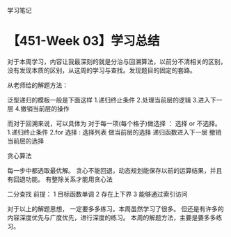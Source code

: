 学习笔记

# 【451-Week 03】学习总结

对于本周学习，内容让我最深刻的就是分治与回溯算法，以前分不清相关的区别，没有发现本质的区别，从这周的学习与查找。发现题目的固定的套路。

从老师给的解题方法：

泛型递归的模板一般是下面这样
1.递归终止条件
2.处理当前层的逻辑
3.进入下一层
4.撤销当前层的操作

而对于回溯来说，可以具体为 对于每一项(每个格子)做选择 ： 选择 or 不选择。
1.递归终止条件
2.for 选择 : 选择列表
做当前层的选择
递归函数进入下一层
撤销当前层的选择



贪心算法

每一步中都选取最优解。
贪心不能回退，动态规划能保存以前的运算结果，并且有回退功能。
有整除关系才能用贪心法

二分查找
前提：
1 目标函数单调
2 存在上下界
3 能够通过索引访问

对于以上的解题思想， 一定要多多练习。本周虽然学习了很多。
但还是有许多的内容深度优先与广度优先，进行深度的练习。
本周的解题方法，主要是要多多练习。